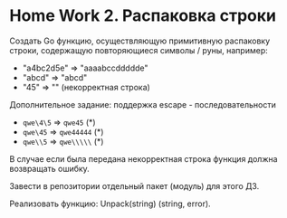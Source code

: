 # Home Work 2. Распаковка строки
Создать Go функцию, осуществляющую примитивную распаковку строки, содержащую повторяющиеся символы / руны, например:
* "a4bc2d5e" => "aaaabccddddde"
* "abcd" => "abcd"
* "45" => "" (некорректная строка)

Дополнительное задание: поддержка escape - последовательности
* `qwe\4\5` => `qwe45` (*)
* `qwe\45` => `qwe44444` (*)
* `qwe\\5` => `qwe\\\\\` (*)

В случае если была передана некорректная строка функция должна возвращать ошибку.

Завести в репозитории отдельный пакет (модуль) для этого ДЗ.

Реализовать функцию: Unpack(string) (string, error).
